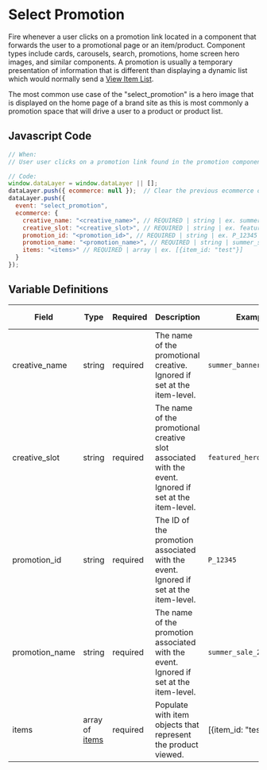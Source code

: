 # Select Promotion

Fire whenever a user clicks on a promotion link located in a component that forwards the user to a promotional page or an item/product. Component types include cards, carousels, search, promotions, home screen hero images, and similar components. A promotion is usually a temporary presentation of information that is different than displaying a dynamic list which would normally send a [View Item List](/events/ecommerce/view_item_list.md).

The most common use case of the "select_promotion" is a hero image that is displayed on the home page of a brand site as this is most commonly a promotion space that will drive a user to a product or product list.

## Javascript Code

```js
// When:
// User user clicks on a promotion link found in the promotion component (cards, carousels, search, promotions, home screen hero images) that forwards to a promotional page or an item/product

// Code:
window.dataLayer = window.dataLayer || [];
dataLayer.push({ ecommerce: null });  // Clear the previous ecommerce object.
dataLayer.push({
  event: "select_promotion",
  ecommerce: {
    creative_name: "<creative_name>", // REQUIRED | string | ex. summer_banner2	
    creative_slot: "<creative_slot>", // REQUIRED | string | ex. featured_hero_splash_1	
    promotion_id: "<promotion_id>", // REQUIRED | string | ex. P_12345
    promotion_name: "<promotion_name>", // REQUIRED | string | summer_sale_2023
    items: "<items>" // REQUIRED | array | ex. [{item_id: "test"}]
  }
});
```

## Variable Definitions

|Field|Type|Required|Description|Example|Max Length|
| --- | --- | --- | --- | --- | --- |
|creative_name|string|required|The name of the promotional creative. Ignored if set at the item-level.|`summer_banner2`|`100`|
|creative_slot|string|required|The name of the promotional creative slot associated with the event. Ignored if set at the item-level.|`featured_hero_splash_1`|`100`|
|promotion_id|string|required|The ID of the promotion associated with the event. Ignored if set at the item-level.|`P_12345`|`100`|
|promotion_name|string|required|The name of the promotion associated with the event. Ignored if set at the item-level.|`summer_sale_2023`|`100`|
|items|array of [items](/schemas/item.md)|required|Populate with item objects that represent the product viewed.|[{item_id: "test"}]|`100`|
